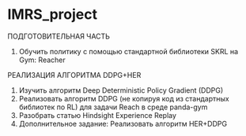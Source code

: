 # IMRS_project
ПОДГОТОВИТЕЛЬНАЯ ЧАСТЬ
1. Обучить политику c помощью стандартной библиотеки SKRL на Gym: Reacher

РЕАЛИЗАЦИЯ АЛГОРИТМА DDPG+HER
1. Изучить алгоритм Deep Deterministic Policy Gradient (DDPG)
2. Реализовать алгоритм DDPG (не копируя код из стандартных библиотек по RL) для
задачи Reach в среде panda-gym
3. Разобрать статью Hindsight Experience Replay
4. Дополнительное задание: Реализовать алгоритм HER+DDPG 
